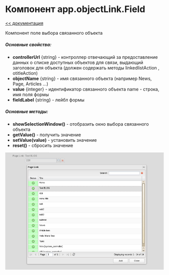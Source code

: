 Компонент app.objectLink.Field
===
[<< документация](readme.md)

Компонент поле выбора связанного объекта

##### Основные свойства:

* **controllerUrl** {string} - контроллер отвечающий за предоставление данных о списке доступных объектов для связи, выдающий заголовок для объекта (должен содержать методы linkedlistAction , otitleAction)
* **objectName**  {string} - имя связанного объекта (например News, Page, Articles ...)
* **value** {integer} -  идентификатор связанного объекта name - строка, имя поля формы
* **fieldLabel** {string} - лейбл формы

##### Основные методы:

* **showSelectionWindow()** - отобразить окно выбора связанного объекта
* **getValue()** - получить значение
* **setValue(value)** - установить значение
* **reset()** - сбросить значение

![DVelum поле ссылка на объект](../../images/LinkField.png)